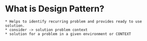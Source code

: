 # What is Design Pattern?
	* Helps to identify recurring problem and provides ready to use solution.
	* consider -> solution problem context
	* solution for a problem in a given environment or CONTEXT
